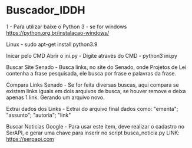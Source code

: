 # Buscador_IDDH
1 - Para utilizar baixe o Python 3 - se for windows https://python.org.br/instalacao-windows/

Linux - sudo apt-get install python3.9

Inicar pelo CMD
Abrir o ini.py -  Digite através do CMD - python3 ini.py


Buscar Site Senado - Busca links, no site do Senado, onde Projetos de Lei contenha a frase pesquisada, ele busca por frase e palavras da frase.

Compara Links Senado - Se for feita diversas buscas, aqui compara se existem links iguais em dois arquivos de busca, se houver remove e deixa apenas 1 link. Gerando um arquivo novo.

Extrai dados dos Links - Extrai do arquivo final dados como: "ementa"; "assunto"; "autoria"; "link"

Buscar Noticias Google - Para usar este item, deve realizar o cadastro no SerAPI, e gerar uma chave para inserir no script busca_noticia.py
LINK: https://serpapi.com

